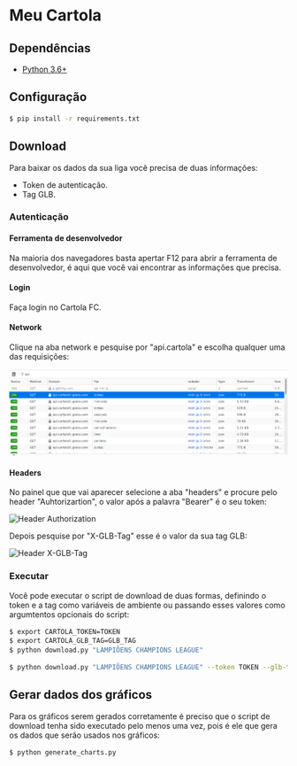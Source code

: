 # Meu Cartola

## Dependências
- [Python 3.6+](https://www.python.org/downloads/)

## Configuração

```bash
$ pip install -r requirements.txt
```

## Download
Para baixar os dados da sua liga você precisa de duas informações:
- Token de autenticação.
- Tag GLB.

### Autenticação
#### Ferramenta de desenvolvedor
Na maioria dos navegadores basta apertar F12 para abrir a ferramenta de desenvolvedor, é aqui que você vai encontrar as informações que precisa.

#### Login
Faça login no Cartola FC.

#### Network
Clique na aba network e pesquise por "api.cartola" e escolha qualquer uma das requisições:

![Aba network da ferramenta de desenvolvedor](/images/passo1.png)


#### Headers
No painel que que vai aparecer selecione a aba "headers" e procure pelo header "Auhtorizartion", o valor após a palavra "Bearer" é o seu token:

![Header Authorization](/images/passo2.png)


Depois pesquise por "X-GLB-Tag" esse é o valor da sua tag GLB:


![Header X-GLB-Tag](/images/passo3.png)

### Executar
Você pode executar o script de download de duas formas, definindo o token e a tag como variáveis de ambiente ou passando esses valores como argumtentos opcionais do script:

```bash
$ export CARTOLA_TOKEN=TOKEN
$ export CARTOLA_GLB_TAG=GLB_TAG
$ python download.py "LAMPIÕENS CHAMPIONS LEAGUE"
```

```bash
$ python download.py "LAMPIÕENS CHAMPIONS LEAGUE" --token TOKEN --glb-tag GLB_TAG
```

## Gerar dados dos gráficos
Para os gráficos serem gerados corretamente é preciso que o script de download tenha sido executado pelo menos uma vez, pois é ele que gera os dados que serão usados nos gráficos:

```bash
$ python generate_charts.py
```

